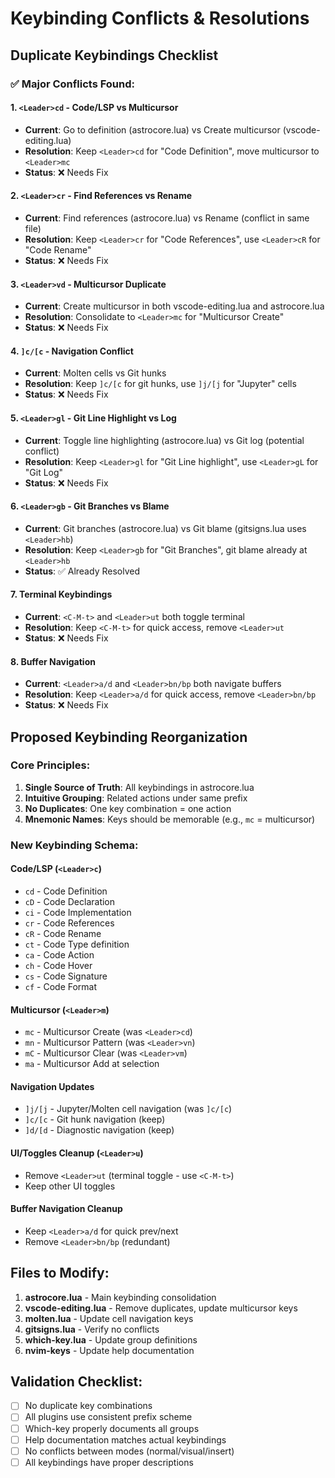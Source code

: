 # Keybinding Conflicts & Resolutions

## Duplicate Keybindings Checklist

### ✅ Major Conflicts Found:

#### 1. **`<Leader>cd` - Code/LSP vs Multicursor**
- **Current**: Go to definition (astrocore.lua) vs Create multicursor (vscode-editing.lua)
- **Resolution**: Keep `<Leader>cd` for "Code Definition", move multicursor to `<Leader>mc`
- **Status**: ❌ Needs Fix

#### 2. **`<Leader>cr` - Find References vs Rename**
- **Current**: Find references (astrocore.lua) vs Rename (conflict in same file)
- **Resolution**: Keep `<Leader>cr` for "Code References", use `<Leader>cR` for "Code Rename"
- **Status**: ❌ Needs Fix

#### 3. **`<Leader>vd` - Multicursor Duplicate**
- **Current**: Create multicursor in both vscode-editing.lua and astrocore.lua
- **Resolution**: Consolidate to `<Leader>mc` for "Multicursor Create"
- **Status**: ❌ Needs Fix

#### 4. **`]c/[c` - Navigation Conflict**
- **Current**: Molten cells vs Git hunks
- **Resolution**: Keep `]c/[c` for git hunks, use `]j/[j` for "Jupyter" cells
- **Status**: ❌ Needs Fix

#### 5. **`<Leader>gl` - Git Line Highlight vs Log**
- **Current**: Toggle line highlighting (astrocore.lua) vs Git log (potential conflict)
- **Resolution**: Keep `<Leader>gl` for "Git Line highlight", use `<Leader>gL` for "Git Log"
- **Status**: ❌ Needs Fix

#### 6. **`<Leader>gb` - Git Branches vs Blame**
- **Current**: Git branches (astrocore.lua) vs Git blame (gitsigns.lua uses `<Leader>hb`)
- **Resolution**: Keep `<Leader>gb` for "Git Branches", git blame already at `<Leader>hb`
- **Status**: ✅ Already Resolved

#### 7. **Terminal Keybindings**
- **Current**: `<C-M-t>` and `<Leader>ut` both toggle terminal
- **Resolution**: Keep `<C-M-t>` for quick access, remove `<Leader>ut`
- **Status**: ❌ Needs Fix

#### 8. **Buffer Navigation**
- **Current**: `<Leader>a/d` and `<Leader>bn/bp` both navigate buffers
- **Resolution**: Keep `<Leader>a/d` for quick access, remove `<Leader>bn/bp`
- **Status**: ❌ Needs Fix

## Proposed Keybinding Reorganization

### Core Principles:
1. **Single Source of Truth**: All keybindings in astrocore.lua
2. **Intuitive Grouping**: Related actions under same prefix
3. **No Duplicates**: One key combination = one action
4. **Mnemonic Names**: Keys should be memorable (e.g., `mc` = multicursor)

### New Keybinding Schema:

#### **Code/LSP (`<Leader>c`)**
- `cd` - Code Definition
- `cD` - Code Declaration  
- `ci` - Code Implementation
- `cr` - Code References
- `cR` - Code Rename
- `ct` - Code Type definition
- `ca` - Code Action
- `ch` - Code Hover
- `cs` - Code Signature
- `cf` - Code Format

#### **Multicursor (`<Leader>m`)**
- `mc` - Multicursor Create (was `<Leader>cd`)
- `mn` - Multicursor Pattern (was `<Leader>vn`)
- `mC` - Multicursor Clear (was `<Leader>vm`)
- `ma` - Multicursor Add at selection

#### **Navigation Updates**
- `]j/[j` - Jupyter/Molten cell navigation (was `]c/[c`)
- `]c/[c` - Git hunk navigation (keep)
- `]d/[d` - Diagnostic navigation (keep)

#### **UI/Toggles Cleanup (`<Leader>u`)**
- Remove `<Leader>ut` (terminal toggle - use `<C-M-t>`)
- Keep other UI toggles

#### **Buffer Navigation Cleanup**
- Keep `<Leader>a/d` for quick prev/next
- Remove `<Leader>bn/bp` (redundant)

## Files to Modify:

1. **astrocore.lua** - Main keybinding consolidation
2. **vscode-editing.lua** - Remove duplicates, update multicursor keys
3. **molten.lua** - Update cell navigation keys
4. **gitsigns.lua** - Verify no conflicts
5. **which-key.lua** - Update group definitions
6. **nvim-keys** - Update help documentation

## Validation Checklist:

- [ ] No duplicate key combinations
- [ ] All plugins use consistent prefix scheme
- [ ] Which-key properly documents all groups
- [ ] Help documentation matches actual keybindings
- [ ] No conflicts between modes (normal/visual/insert)
- [ ] All keybindings have proper descriptions